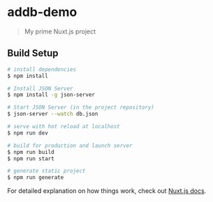 # addb-demo

> My prime Nuxt.js project

## Build Setup

``` bash
# install dependencies
$ npm install

# Install JSON Server
$ npm install -g json-server

# Start JSON Server (in the project repository)
$ json-server --watch db.json

# serve with hot reload at localhost
$ npm run dev

# build for production and launch server
$ npm run build
$ npm run start

# generate static project
$ npm run generate
```

For detailed explanation on how things work, check out [Nuxt.js docs](https://nuxtjs.org).
